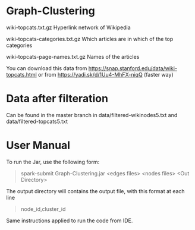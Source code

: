 # Graph-Clustering 

wiki-topcats.txt.gz	Hyperlink network of Wikipedia 

wiki-topcats-categories.txt.gz	Which articles are in which of the top categories

wiki-topcats-page-names.txt.gz	Names of the articles

You can download this data from https://snap.stanford.edu/data/wiki-topcats.html or from https://yadi.sk/d/1Uu4-MhFX-niqQ (faster way)
# Data after filteration
Can be found in the master branch in data/filtered-wikinodes5.txt and data/filtered-topcats5.txt

# User Manual

To run the Jar, use the following form:
>spark-submit Graph-Clustering.jar \<edges files> \<nodes files> \<Out Directory>


The output directory will contains the output file, with this format at each line 
> node_id,cluster_id


Same instructions applied to run the code from IDE.